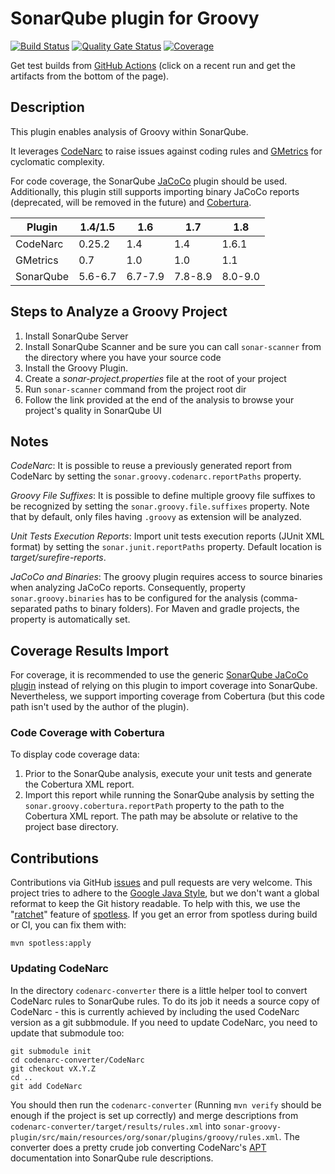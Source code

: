 # SonarQube plugin for Groovy

[![Build Status](https://github.com/Inform-Software/sonar-groovy/actions/workflows/build.yml/badge.svg)](https://github.com/Inform-Software/sonar-groovy/actions/workflows/build.yml)
[![Quality Gate Status](https://sonarcloud.io/api/project_badges/measure?project=org.sonarsource.groovy%3Agroovy&metric=alert_status)](https://sonarcloud.io/dashboard?id=org.sonarsource.groovy%3Agroovy)
[![Coverage](https://sonarcloud.io/api/project_badges/measure?project=org.sonarsource.groovy%3Agroovy&metric=coverage)](https://sonarcloud.io/dashboard?id=org.sonarsource.groovy%3Agroovy)

Get test builds from [GitHub
Actions](https://github.com/Inform-Software/sonar-groovy/actions) (click on a
recent run and get the artifacts from the bottom of the page).

## Description

This plugin enables analysis of Groovy within SonarQube.

It leverages [CodeNarc](http://codenarc.sourceforge.net/) to raise issues
against coding rules and [GMetrics](http://gmetrics.sourceforge.net/) for
cyclomatic complexity.

For code coverage, the SonarQube [JaCoCo](http://www.eclemma.org/jacoco/)
plugin should be used. Additionally, this plugin still supports importing
binary JaCoCo reports (deprecated, will be removed in the future) and
[Cobertura](http://cobertura.sourceforge.net/).

Plugin    | 1.4/1.5 | 1.6     | 1.7     | 1.8
----------|---------|---------|---------|---------
CodeNarc  | 0.25.2  | 1.4     | 1.4     | 1.6.1
GMetrics  | 0.7     | 1.0     | 1.0     | 1.1
SonarQube | 5.6-6.7 | 6.7-7.9 | 7.8-8.9 | 8.0-9.0

## Steps to Analyze a Groovy Project
1. Install SonarQube Server
1. Install SonarQube Scanner and be sure you can call `sonar-scanner` from the directory where you have your source code
1. Install the Groovy Plugin.
1. Create a _sonar-project.properties_ file at the root of your project
1. Run `sonar-scanner` command from the project root dir
1. Follow the link provided at the end of the analysis to browse your project's quality in SonarQube UI

## Notes

*CodeNarc*: It is possible to reuse a previously generated report from CodeNarc
by setting the `sonar.groovy.codenarc.reportPaths` property.

*Groovy File Suffixes*: It is possible to define multiple groovy file suffixes
to be recognized by setting the `sonar.groovy.file.suffixes` property. Note
that by default, only files having `.groovy` as extension will be analyzed.

*Unit Tests Execution Reports*: Import unit tests execution reports (JUnit XML
format) by setting the `sonar.junit.reportPaths` property. Default location is
_target/surefire-reports_.

*JaCoCo and Binaries*: The groovy plugin requires access to source binaries
when analyzing JaCoCo reports. Consequently, property `sonar.groovy.binaries`
has to be configured for the analysis (comma-separated paths to binary
folders). For Maven and gradle projects, the property is automatically set.

## Coverage Results Import

For coverage, it is recommended to use the generic [SonarQube JaCoCo
plugin](https://community.sonarsource.com/t/coverage-test-data-importing-jacoco-coverage-report-in-xml-format/12151)
instead of relying on this plugin to import coverage into SonarQube.
Nevertheless, we support importing coverage from Cobertura (but this code path
isn't used by the author of the plugin).

### Code Coverage with Cobertura

To display code coverage data:

1. Prior to the SonarQube analysis, execute your unit tests and generate the
   Cobertura XML report.
1. Import this report while running the SonarQube analysis by setting the
   `sonar.groovy.cobertura.reportPath` property to the path to the Cobertura
   XML report. The path may be absolute or relative to the project base
   directory.

## Contributions

Contributions via GitHub [issues] and pull requests are very welcome. This
project tries to adhere to the [Google Java Style], but we don't want a global
reformat to keep the Git history readable. To help with this, we use the
"[ratchet]" feature of [spotless]. If you get an error from spotless during
build or CI, you can fix them with:

    mvn spotless:apply

[issues]: https://github.com/Inform-Software/sonar-groovy/issues/new
[Google Java Style]: https://google.github.io/styleguide/javaguide.html
[ratchet]: https://github.com/diffplug/spotless/tree/main/plugin-maven#ratchet
[spotless]: https://github.com/diffplug/spotless#-spotless-keep-your-code-spotless

### Updating CodeNarc

In the directory `codenarc-converter` there is a little helper tool to convert
CodeNarc rules to SonarQube rules. To do its job it needs a source copy of
CodeNarc - this is currently achieved by including the used CodeNarc version as
a git subbmodule. If you need to update CodeNarc, you need to update that
submodule too:

```
git submodule init
cd codenarc-converter/CodeNarc
git checkout vX.Y.Z
cd ..
git add CodeNarc
```

You should then run the `codenarc-converter` (Running `mvn verify` should be
enough if the project is set up correctly) and merge descriptions from
`codenarc-converter/target/results/rules.xml` into
`sonar-groovy-plugin/src/main/resources/org/sonar/plugins/groovy/rules.xml`.
The converter does a pretty crude job converting CodeNarc's [APT] documentation
into SonarQube rule descriptions.

[APT]: https://maven.apache.org/doxia/references/apt-format.html
